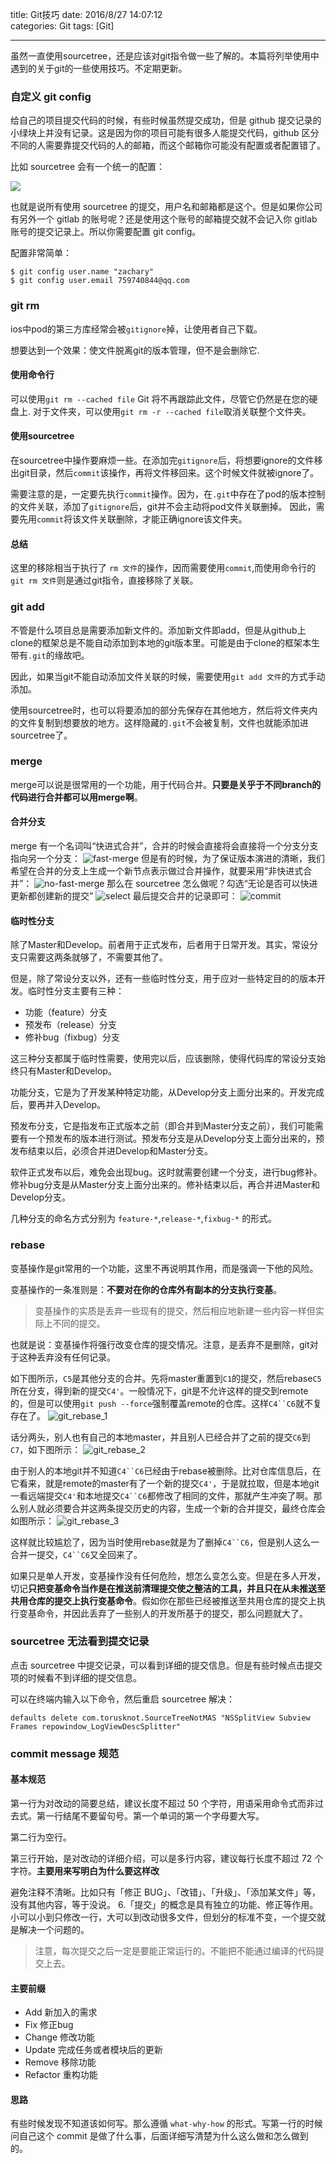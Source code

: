 title: Git技巧
date: 2016/8/27 14:07:12  
categories: Git
tags: [Git]

---

虽然一直使用sourcetree，还是应该对git指令做一些了解的。本篇将列举使用中遇到的关于git的一些使用技巧。不定期更新。

<!--more-->

### 自定义 git config

给自己的项目提交代码的时候，有些时候虽然提交成功，但是 github 提交记录的小绿块上并没有记录。这是因为你的项目可能有很多人能提交代码，github 区分不同的人需要靠提交代码的人的邮箱，而这个邮箱你可能没有配置或者配置错了。

比如 sourcetree 会有一个统一的配置：

![](https://github.com/zhang759740844/MyImgs/blob/master/MyBlog/git_config.png?raw=true)

也就是说所有使用 sourcetree 的提交，用户名和邮箱都是这个。但是如果你公司有另外一个 gitlab 的账号呢？还是使用这个账号的邮箱提交就不会记入你 gitlab 账号的提交记录上。所以你需要配置 git config。

配置非常简单：

```shell
$ git config user.name "zachary"
$ git config user.email 759740844@qq.com
```



### git rm

ios中pod的第三方库经常会被`gitignore`掉，让使用者自己下载。

想要达到一个效果：使文件脱离git的版本管理，但不是会删除它.



#### 使用命令行
可以使用`git rm --cached file`
Git 将不再跟踪此文件，尽管它仍然是在您的硬盘上.
对于文件夹，可以使用`git rm -r --cached file`取消关联整个文件夹。

#### 使用sourcetree
在sourcetree中操作要麻烦一些。在添加完`gitignore`后，将想要ignore的文件移出git目录，然后`commit`该操作，再将文件移回来。这个时候文件就被ignore了。

需要注意的是，一定要先执行`commit`操作。因为，在`.git`中存在了pod的版本控制的文件关联，添加了`gitignore`后，git并不会主动将pod文件关联删掉。
因此，需要先用`commit`将该文件关联删除，才能正确ignore该文件夹。

#### 总结
这里的移除相当于执行了 `rm 文件`的操作，因而需要使用`commit`,而使用命令行的`git rm 文件`则是通过git指令，直接移除了关联。

### git add
不管是什么项目总是需要添加新文件的。添加新文件即add，但是从github上clone的框架总是不能自动添加到本地的git版本里。可能是由于clone的框架本生带有`.git`的缘故吧。

因此，如果当git不能自动添加文件关联的时候，需要使用`git add 文件`的方式手动添加。

使用sourcetree时，也可以将要添加的部分先保存在其他地方，然后将文件夹内的文件复制到想要放的地方。这样隐藏的`.git`不会被复制，文件也就能添加进sourcetree了。

### merge
merge可以说是很常用的一个功能，用于代码合并。**只要是关乎于不同branch的代码进行合并都可以用merge啊**。

#### 合并分支
merge 有一个名词叫“快进式合并”，合并的时候会直接将会直接将一个分支分支指向另一个分支：
![fast-merge](https://github.com/zhang759740844/MyImgs/blob/master/MyBlog/fast-merge.png?raw=true)
但是有的时候，为了保证版本演进的清晰，我们希望在合并的分支上生成一个新节点表示做过合并操作，就要采用“非快进式合并”：
![no-fast-merge](https://github.com/zhang759740844/MyImgs/blob/master/MyBlog/not-fast-merge.png?raw=true)
那么在 sourcetree 怎么做呢？勾选“无论是否可以快进更新都创建新的提交”
![select](https://github.com/zhang759740844/MyImgs/blob/master/MyBlog/not-fast-merge2.png?raw=true)
最后提交合并的记录即可：
![commit](https://github.com/zhang759740844/MyImgs/blob/master/MyBlog/not-fast-merge3.png?raw=true)

#### 临时性分支
除了Master和Develop。前者用于正式发布，后者用于日常开发。其实，常设分支只需要这两条就够了，不需要其他了。

但是，除了常设分支以外，还有一些临时性分支，用于应对一些特定目的的版本开发。临时性分支主要有三种：
- 功能（feature）分支
- 预发布（release）分支
- 修补bug（fixbug）分支

这三种分支都属于临时性需要，使用完以后，应该删除，使得代码库的常设分支始终只有Master和Develop。

功能分支，它是为了开发某种特定功能，从Develop分支上面分出来的。开发完成后，要再并入Develop。

预发布分支，它是指发布正式版本之前（即合并到Master分支之前），我们可能需要有一个预发布的版本进行测试。预发布分支是从Develop分支上面分出来的，预发布结束以后，必须合并进Develop和Master分支。

软件正式发布以后，难免会出现bug。这时就需要创建一个分支，进行bug修补。修补bug分支是从Master分支上面分出来的。修补结束以后，再合并进Master和Develop分支。

几种分支的命名方式分别为 `feature-*`,`release-*`,`fixbug-*` 的形式。

### rebase
变基操作是git常用的一个功能，这里不再说明其作用，而是强调一下他的风险。

变基操作的一条准则是：**不要对在你的仓库外有副本的分支执行变基**。

> 变基操作的实质是丢弃一些现有的提交，然后相应地新建一些内容一样但实际上不同的提交。

也就是说：变基操作将强行改变仓库的提交情况。注意，是丢弃不是删除，git对于这种丢弃没有任何记录。

如下图所示，`C5`是其他分支的合并。先将master重置到`C1`的提交，然后rebase`C5`所在分支，得到新的提交`C4'`。一般情况下，git是不允许这样的提交到remote的，但是可以使用`git push --force`强制覆盖remote的仓库。这样`C4``C6`就不复存在了。
![git_rebase_1](https://github.com/zhang759740844/MyImgs/blob/master/MyBlog/git_rebase_1.png?raw=true)

话分两头，别人也有自己的本地master，并且别人已经合并了之前的提交`C6`到`C7`，如下图所示：
![git_rebase_2](https://github.com/zhang759740844/MyImgs/blob/master/MyBlog/git_rebase_2.png?raw=true)

由于别人的本地git并不知道`C4``C6`已经由于rebase被删除。比对仓库信息后，在它看来，就是remote的master有了一个新的提交`C4'`，于是就拉取，但是本地git一看远端提交`C4'`和本地提交`C4``C6`都修改了相同的文件，那就产生冲突了啊。那么别人就必须要合并这两条提交历史的内容，生成一个新的合并提交，最终仓库会如图所示：
![git_rebase_3](https://github.com/zhang759740844/MyImgs/blob/master/MyBlog/git_rebase_3.png?raw=true)

这样就比较尴尬了，因为当时使用rebase就是为了删掉`C4``C6`，但是别人这么一合并一提交，`C4``C6`又全回来了。

如果只是单人开发，变基操作没有任何危险，想怎么变怎么变。但是在多人开发，切记**只把变基命令当作是在推送前清理提交使之整洁的工具，并且只在从未推送至共用仓库的提交上执行变基命令**。假如你在那些已经被推送至共用仓库的提交上执行变基命令，并因此丢弃了一些别人的开发所基于的提交，那么问题就大了。

### sourcetree 无法看到提交记录

点击 sourcetree 中提交记录，可以看到详细的提交信息。但是有些时候点击提交项的时候看不到详细的提交信息。

可以在终端内输入以下命令，然后重启 sourcetree 解决：

```
defaults delete com.torusknot.SourceTreeNotMAS "NSSplitView Subview Frames repowindow_LogViewDescSplitter"
```


### commit message 规范

#### 基本规范

第一行为对改动的简要总结，建议长度不超过 50 个字符，用语采用命令式而非过去式。第一行结尾不要留句号。第一个单词的第一个字母要大写。

第二行为空行。

第三行开始，是对改动的详细介绍，可以是多行内容，建议每行长度不超过 72 个字符。**主要用来写明白为什么要这样改**

避免注释不清晰。比如只有「修正 BUG」、「改错」、「升级」、「添加某文件」等，没有其他内容，等于没说。 6.「提交」的概念是具有独立的功能、修正等作用。小可以小到只修改一行，大可以到改动很多文件，但划分的标准不变，一个提交就是解决一个问题的。

> 注意，每次提交之后一定是要能正常运行的。不能把不能通过编译的代码提交上去。

#### 主要前缀

- Add 新加入的需求
- Fix  修正bug
- Change 修改功能
- Update 完成任务或者模块后的更新
- Remove 移除功能
- Refactor 重构功能


#### 思路

有些时候发现不知道该如何写。那么遵循 `what-why-how` 的形式。写第一行的时候问自己这个 commit 是做了什么事，后面详细写清楚为什么这么做和怎么做到的。

